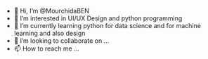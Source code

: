 - 👋 Hi, I’m @MourchidaBEN
- 👀 I’m interested in UI/UX Design and python programming
- 🌱 I’m currently learning python for data science and for machine learning and also design
- 💞️ I’m looking to collaborate on ...
- 📫 How to reach me ...

<!---
MourchidaBEN/MourchidaBEN is a ✨ special ✨ repository because its `README.md` (this file) appears on your GitHub profile.
You can click the Preview link to take a look at your changes.
--->
